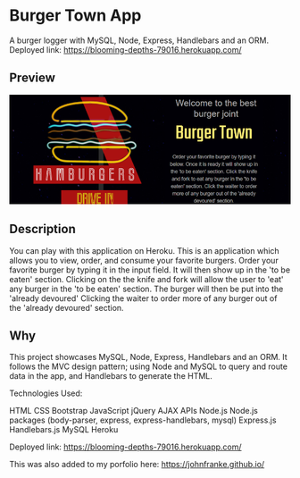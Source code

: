 # Burger Town App

A burger logger with MySQL, Node, Express, Handlebars and an ORM.
Deployed link: https://blooming-depths-79016.herokuapp.com/

## Preview

![Preview](preview-burger.png)

## Description

You can play with this application on Heroku. This is an application which allows you to view, order, and consume your favorite burgers. Order your favorite burger by typing it in the input field. It will then show up in the 'to be eaten' section. Clicking on the the knife and fork will allow the user to 'eat' any burger in the 'to be eaten' section. The burger will then be put into the 'already devoured'  Clicking the waiter to order more of any burger out of the 'already devoured' section.

## Why

This project showcases MySQL, Node, Express, Handlebars and an ORM. It follows the MVC design pattern; using Node and MySQL to query and route data in the app, and Handlebars to generate the HTML.

Technologies Used: 

HTML
CSS
Bootstrap
JavaScript
jQuery
AJAX
APIs
Node.js
Node.js packages (body-parser, express, express-handlebars, mysql)
Express.js
Handlebars.js
MySQL
Heroku

Deployed link: https://blooming-depths-79016.herokuapp.com/

This was also added to my porfolio here: https://johnfranke.github.io/ 
